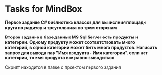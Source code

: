 # Tasks for MindBox
**Первое задание C# библиотека классов для вычислния площади круга по радиусу и треугольника по трем сторонам**

**Второе задание в базе данных MS Sql Server есть продукты и категории. Одному продукту может соответствовать много категорий, в одной категории может быть много продуктов. Написать запрос для вывода пар "Имя продукта - Имя категории". если нет категории, то имя продукта все равно выводиться**

Скрипт находится в папке с проектом первого задания
